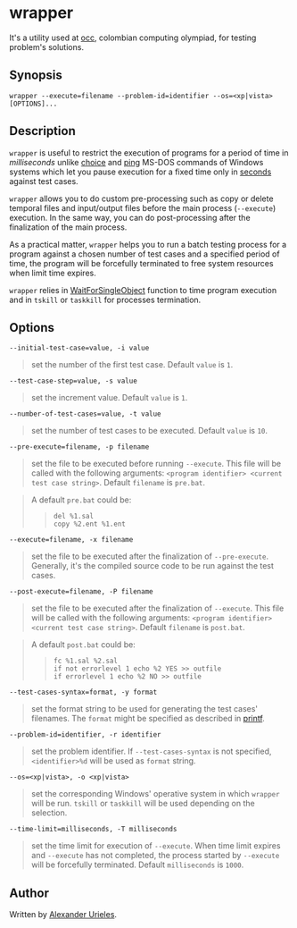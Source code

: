 # wrapper #

It's a utility used at [occ], colombian computing olympiad, for testing problem's solutions.

[occ]: http://olimpia.uan.edu.co/olimpiadas/public/frameset.jsp

## Synopsis ##

    wrapper --execute=filename --problem-id=identifier --os=<xp|vista> [OPTIONS]...

## Description ##

`wrapper` is useful to restrict the execution of programs for a period of time in _milliseconds_ unlike [choice] and [ping] MS-DOS commands of Windows systems which let you pause execution for a fixed time only in [seconds][delays] against test cases.

[delays]: http://www.allenware.com/icsw/icswref.htm#WaitsFixed
[choice]: http://www.allenware.com/icsw/icswref.htm#WaitsFixedChoice
[ping]: http://www.allenware.com/icsw/icswref.htm#WaitsFixedPing

`wrapper` allows you to do custom pre-processing such as copy or delete temporal files and input/output files before the main process (`--execute`) execution. In the same way, you can do post-processing after the finalization of the main process.

As a practical matter, `wrapper` helps you to run a batch testing process for a program against a chosen number of test cases and a specified period of time, the program will be forcefully terminated to free system resources when limit time expires.

`wrapper` relies in [WaitForSingleObject] function to time program execution and in `tskill` or `taskkill` for processes termination.

[WaitForSingleObject]: http://msdn.microsoft.com/en-us/library/bb202783.aspx

## Options ##

    --initial-test-case=value, -i value
> set the number of the first test case. Default `value`  is `1`.

    --test-case-step=value, -s value
> set the increment value. Default `value` is `1`.

    --number-of-test-cases=value, -t value
> set the number of test cases to be executed. Default `value` is `10`.

    --pre-execute=filename, -p filename
> set the file to be executed before running `--execute`. This file will be called with the following arguments: `<program identifier> <current test case string>`. Default `filename` is `pre.bat`.

> A default `pre.bat` could be:
>>     del %1.sal
>>     copy %2.ent %1.ent

    --execute=filename, -x filename
> set the file to be executed after the finalization of `--pre-execute`. Generally, it's the compiled source code to be run against the test cases.

    --post-execute=filename, -P filename
> set the file to be executed after the finalization of `--execute`. This file will be called with the following arguments: `<program identifier> <current test case string>`. Default `filename` is `post.bat`.

> A default `post.bat` could be:
>>     fc %1.sal %2.sal
>>     if not errorlevel 1 echo %2 YES >> outfile
>>     if errorlevel 1 echo %2 NO >> outfile

    --test-cases-syntax=format, -y format
> set the format string to be used for generating the test cases' filenames. The `format` might be specified as described in [printf].

[printf]: http://www.cppreference.com/wiki/c/io/printf

    --problem-id=identifier, -r identifier
> set the problem identifier. If `--test-cases-syntax` is not specified, `<identifier>%d` will be used as `format` string.

    --os=<xp|vista>, -o <xp|vista>
> set the corresponding Windows' operative system in which `wrapper` will be run. `tskill` or `taskkill` will be used depending on the selection.

    --time-limit=milliseconds, -T milliseconds
> set the time limit for execution of `--execute`. When time limit expires and `--execute` has not completed, the process started by `--execute` will be forcefully terminated. Default `milliseconds` is `1000`.

## Author ##

Written by [Alexander Urieles][aeurielesn].

[aeurielesn]: http://github.com/aeurielesn
